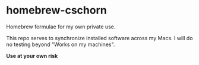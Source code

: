 # homebrew-cschorn

Homebrew formulae for my own private use.

This repo serves to synchronize installed software across my Macs.
I will do no testing beyond "Works on my machines".

**Use at your own risk**
